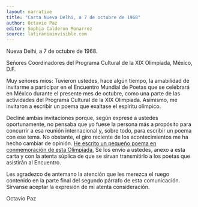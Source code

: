 ```yaml
---
layout: narrative
title: "Carta Nueva Delhi, a 7 de octubre de 1968"
author: Octavio Paz
editor: Sophia Calderon Monarrez
source: latiraniainvisible.com
---
```


Nueva Delhi, a 7 de octubre de 1968.

Señores Coordinadores del Programa Cultural de la
XIX Olimpiada,
México, D.F.

Muy señores míos:
Tuvieron ustedes, hace algún tiempo, la amabilidad de invitarme a participar en el Encuentro Mundial de Poetas que se celebrará en México durante el presente mes de octubre, como una parte de las actividades del Programa Cultural de la XIX Olimpiada. Asímismo, me invitaron a escribir un poema que exaltase el espíritu olímpico.

Decliné ambas invitaciones porque, según expresé a ustedes oportunamente, no pensaba que yo fuese la persona más a propósito para concurrir a esa reunión internacional y, sobre todo, para escribir un poema con ese tema. No obstante, el giro reciente de los acontecimientos me ha hecho cambiar de opinión. [He escrito un pequeño poema en conmemoración de esta Olimpíada.](https://sophie-mcm.github.io/olimpiada-1968/texts/poema-olimpiada/) Se los envío a ustedes, anexo a esta carta y con la atenta súplica de que se sirvan transmitirlo a los poetas que asistirán al Encuentro.

Les agradezco de antemano la atención que les merezca el ruego contenido en la parte final del segundo párrafo de esta comunicación. Sírvanse aceptar la expresión de mi atenta consideración.

Octavio Paz
